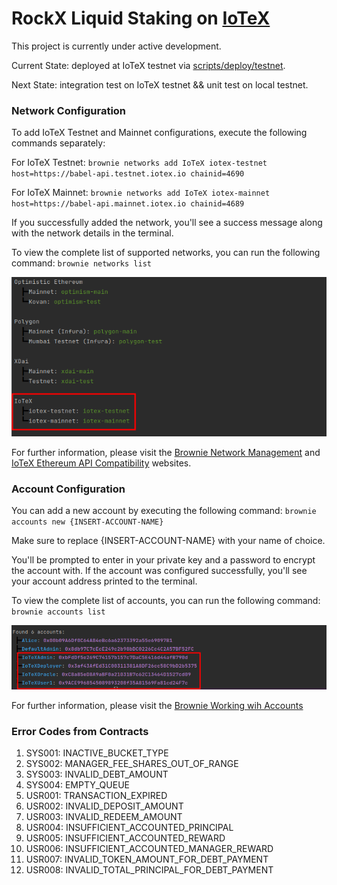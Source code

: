 # RockX Liquid Staking on [IoTeX](https://stake.IOTX.io/)
This project is currently under active development.

Current State: deployed at IoTeX testnet via [scripts/deploy/testnet](https://github.com/RockX-SG/uniiotx/blob/main/scripts/deploy/testnet.py).

Next State:  integration test on IoTeX testnet && unit test on local testnet.

### Network Configuration
To add IoTeX Testnet and Mainnet configurations, execute the following commands separately:

For IoTeX Testnet: `brownie networks add IoTeX iotex-testnet host=https://babel-api.testnet.iotex.io chainid=4690` 

For IoTeX Mainnet: `brownie networks add IoTeX iotex-mainnet host=https://babel-api.mainnet.iotex.io chainid=4689`

If you successfully added the network, you'll see a success message along with the network details in the terminal.

To view the complete list of supported networks, you can run the following command: `brownie networks list`

![network_config](/docs/network_config.png) <br>

For further information, please visit the [Brownie Network Management](https://eth-brownie.readthedocs.io/en/stable/network-management.html#) 
and [IoTeX Ethereum API Compatibility](https://docs.iotex.io/reference/babel-web3-api) websites.

### Account Configuration
You can add a new account by executing the following command: `brownie accounts new {INSERT-ACCOUNT-NAME}`

Make sure to replace {INSERT-ACCOUNT-NAME} with your name of choice. 

You'll be prompted to enter in your private key and a password to encrypt the account with. If the account was configured successfully,
you'll see your account address printed to the terminal.

To view the complete list of accounts, you can run the following command: `brownie accounts list`

![accounts_list](/docs/accounts_list.png) <br>

For further information, please visit the [Brownie Working wih Accounts](https://eth-brownie.readthedocs.io/en/stable/core-accounts.html)

### Error Codes from Contracts
1. SYS001: INACTIVE_BUCKET_TYPE
1. SYS002: MANAGER_FEE_SHARES_OUT_OF_RANGE
1. SYS003: INVALID_DEBT_AMOUNT
1. SYS004: EMPTY_QUEUE
1. USR001: TRANSACTION_EXPIRED
1. USR002: INVALID_DEPOSIT_AMOUNT
1. USR003: INVALID_REDEEM_AMOUNT
1. USR004: INSUFFICIENT_ACCOUNTED_PRINCIPAL
1. USR005: INSUFFICIENT_ACCOUNTED_REWARD
1. USR006: INSUFFICIENT_ACCOUNTED_MANAGER_REWARD 
1. USR007: INVALID_TOKEN_AMOUNT_FOR_DEBT_PAYMENT
1. USR008: INVALID_TOTAL_PRINCIPAL_FOR_DEBT_PAYMENT


